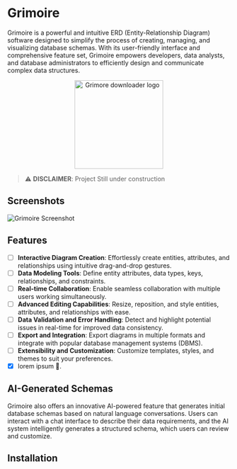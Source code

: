 # Grimoire

Grimoire is a powerful and intuitive ERD (Entity-Relationship Diagram) software designed to simplify the process of creating, managing, and visualizing database schemas. With its user-friendly interface and comprehensive feature set, Grimoire empowers developers, data analysts, and database administrators to efficiently design and communicate complex data structures.



<center>
<img src="" alt="Grimore downloader logo" width="200" align="center" />
</center>

> ⚠️ **DISCLAIMER**: Project Still under construction

## Screenshots
![Grimoire Screenshot](/path/to/screenshot.png)

## Features

-  [ ] **Interactive Diagram Creation**: Effortlessly create entities, attributes, and relationships using intuitive drag-and-drop gestures.
-  [ ] **Data Modeling Tools**: Define entity attributes, data types, keys, relationships, and constraints.
-  [ ] **Real-time Collaboration**: Enable seamless collaboration with multiple users working simultaneously.
-  [ ] **Advanced Editing Capabilities**: Resize, reposition, and style entities, attributes, and relationships with ease.
-  [ ] **Data Validation and Error Handling**: Detect and highlight potential issues in real-time for improved data consistency.
-  [ ] **Export and Integration**: Export diagrams in multiple formats and integrate with popular database management systems (DBMS).
-  [ ] **Extensibility and Customization**: Customize templates, styles, and themes to suit your preferences.
-  [x] lorem ipsum 🐤.

## AI-Generated Schemas

Grimoire also offers an innovative AI-powered feature that generates initial database schemas based on natural language conversations. Users can interact with a chat interface to describe their data requirements, and the AI system intelligently generates a structured schema, which users can review and customize.

## Installation

